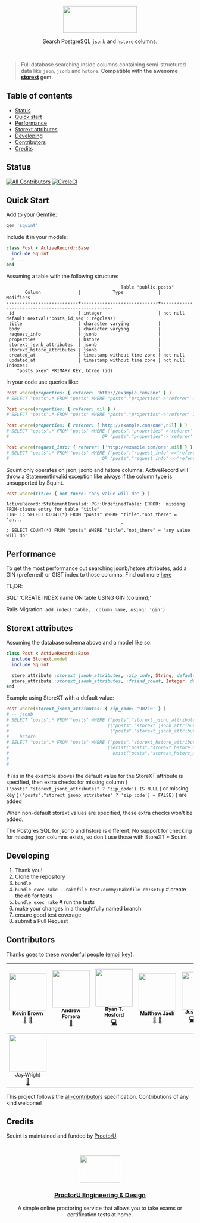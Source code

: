 <p align="center">
  <a href="https://twitter.com/ProctorUEng">
    <img src="https://s3-us-west-2.amazonaws.com/dev-team-resources/squint-wordmark.svg" width=198 height=72>
  </a>

  <p align="center">
    Search PostgreSQL <code>jsonb</code> and <code>hstore</code> columns.
  </p>
</p>

<br>

> Full database searching inside columns containing semi-structured data like `json`,
`jsonb` and `hstore`. <strong>Compatible with the awesome
<a href="https://github.com/G5/storext">storext</a> gem</strong>.

## Table of contents

- [Status](#status)
- [Quick start](#quick-start)
- [Performance](#performance)
- [Storext attributes](#storext-attributes)
- [Developing](#developing)
- [Contributors](#contributors)
- [Credits](#credits)

## Status
[![All Contributors](https://img.shields.io/badge/all_contributors-8-orange.svg?style=flat-square)](#contributors)
[![CircleCI](https://circleci.com/gh/ProctorU/squint.svg?style=svg)](https://circleci.com/gh/ProctorU/squint)

## Quick Start

Add to your Gemfile:

```ruby
gem 'squint'
```

Include it in your models:

```ruby
class Post < ActiveRecord::Base
  include Squint
  # ...
end
```

Assuming a table with the following structure:
```
                                           Table "public.posts"
       Column              |            Type             |                     Modifiers
---------------------------+-----------------------------+----------------------------------------------------
 id                        | integer                     | not null default nextval('posts_id_seq'::regclass)
 title                     | character varying           |
 body                      | character varying           |
 request_info              | jsonb                       |
 properties                | hstore                      |
 storext_jsonb_attributes  | jsonb                       |
 storext_hstore_attributes | jsonb                       |
 created_at                | timestamp without time zone | not null
 updated_at                | timestamp without time zone | not null
Indexes:
    "posts_pkey" PRIMARY KEY, btree (id)
```

In your code use queries like:
```ruby
Post.where(properties: { referer: 'http://example.com/one' } )
# SELECT "posts".* FROM "posts" WHERE "posts"."properties"->'referer' = 'http://example.com/one'

Post.where(properties: { referer: nil } )
# SELECT "posts".* FROM "posts" WHERE "posts"."properties"->'referer' IS NULL

Post.where(properties: { referer: ['http://example.com/one',nil] } )
# SELECT "posts".* FROM "posts" WHERE ("posts"."properties"->'referer' = 'http://example.com/one'
#                                   OR "posts"."properties"->'referer' IS NULL)

Post.where(request_info: { referer: ['http://example.com/one',nil] } )
# SELECT "posts".* FROM "posts" WHERE ("posts"."request_info"->>'referer' = 'http://example.com/one'
#                                   OR "posts"."request_info"->>'referer' IS NULL)
```

Squint only operates on json, jsonb and hstore columns.   ActiveRecord
will throw a StatementInvalid exception like always if the column type is unsupported by
Squint.

```ruby
Post.where(title: { not_there: "any value will do" } )
```

```
ActiveRecord::StatementInvalid: PG::UndefinedTable: ERROR:  missing FROM-clause entry for table "title"
LINE 1: SELECT COUNT(*) FROM "posts" WHERE "title"."not_there" = 'an...
                                           ^
: SELECT COUNT(*) FROM "posts" WHERE "title"."not_there" = 'any value will do'
```

## Performance
To get the most performance out searching jsonb/hstore attributes, add a GIN (preferred) or
GIST index to those columns.   Find out more
[here](https://www.postgresql.org/docs/9.5/static/textsearch-indexes.html)

TL;DR:

SQL: 'CREATE INDEX name ON table USING GIN (column);'

Rails Migration: `add_index(:table, :column_name, using: 'gin')`


## Storext attributes
Assuming the database schema above and a model like so:
```ruby
class Post < ActiveRecord::Base
  include Storext.model
  include Squint

  store_attribute :storext_jsonb_attributes, :zip_code, String, default: '90210'
  store_attribute :storext_jsonb_attributes, :friend_count, Integer, default: 0
end
```

Example using StoreXT with a default value:
```ruby
Post.where(storext_jsonb_attributes: { zip_code: '90210' } )
# -- jsonb
# SELECT "posts".* FROM "posts" WHERE ("posts"."storext_jsonb_attributes"->>'zip_code' = '90210' OR
#                                     (("posts"."storext_jsonb_attributes" ? 'zip_code') IS NULL OR
#                                      ("posts"."storext_jsonb_attributes" ? 'zip_code') = FALSE))
# -- hstore
# SELECT "posts".* FROM "posts" WHERE ("posts"."storext_hstore_attributes"->'zip_code' = '90210' OR
#                                     ((exist("posts"."storext_hstore_attributes", 'zip_code') = FALSE) OR
#                                       exist("posts"."storext_hstore_attributes", 'zip_code') IS NULL))
#
#
```
If (as in the example above) the default value for the StoreXT attribute is specified, then extra
checks for missing column ( `("posts"."storext_jsonb_attributes" ? 'zip_code') IS NULL` ) or
missing key ( `("posts"."storext_jsonb_attributes" ? 'zip_code') = FALSE)` ) are added

When non-default storext values are specified, these extra checks won't be added.

The Postgres SQL for jsonb and hstore is different.   No support for checking for missing `json`
columns exists, so don't use those with StoreXT + Squint

## Developing

1. Thank you!
1. Clone the repository
1. `bundle`
1. `bundle exec rake --rakefile test/dummy/Rakefile db:setup` # create the db for tests
1. `bundle exec rake`   # run the tests
1. make your changes in a thoughtfully named branch
1. ensure good test coverage
1. submit a Pull Request

## Contributors

Thanks goes to these wonderful people ([emoji key](https://github.com/kentcdodds/all-contributors#emoji-key)):

<!-- ALL-CONTRIBUTORS-LIST:START - Do not remove or modify this section -->
| [<img src="https://avatars2.githubusercontent.com/u/864581?v=3" width="100px;"/><br /><sub>Kevin Brown</sub>](https://github.com/chevinbrown)<br />[🎨](#design-chevinbrown "Design") [👀](#review-chevinbrown "Reviewed Pull Requests") | [<img src="https://avatars2.githubusercontent.com/u/1741179?v=3" width="100px;"/><br /><sub>Andrew Fomera</sub>](http://andrewfomera.com)<br />[👀](#review-king601 "Reviewed Pull Requests") | [<img src="https://avatars2.githubusercontent.com/u/708692?v=3" width="100px;"/><br /><sub>Ryan T. Hosford</sub>](https://github.com/rthbound)<br />[💻](https://github.com/ProctorU/squint/commits?author=rthbound "Code") | [<img src="https://avatars2.githubusercontent.com/u/1785682?v=3" width="100px;"/><br /><sub>Matthew Jaeh</sub>](https://github.com/Jaehdawg)<br />[🎨](#design-Jaehdawg "Design") [👀](#review-Jaehdawg "Reviewed Pull Requests") | [<img src="https://avatars0.githubusercontent.com/u/3933204?v=3" width="100px;"/><br /><sub>Justin Licata</sub>](https://twitter.com/justinlicata)<br />[💻](https://github.com/ProctorU/squint/commits?author=licatajustin "Code") [🎨](#design-licatajustin "Design") [📖](https://github.com/ProctorU/squint/commits?author=licatajustin "Documentation") [👀](#review-licatajustin "Reviewed Pull Requests") | [<img src="https://avatars3.githubusercontent.com/u/24704300?v=4" width="100px;"/><br /><sub>Kyle Miracle</sub>](https://github.com/kmiracle86)<br />[🐛](https://github.com/ProctorU/squint/issues?q=author%3Akmiracle86 "Bug reports") [👀](#review-kmiracle86 "Reviewed Pull Requests") | [<img src="https://avatars2.githubusercontent.com/u/97011?v=3" width="100px;"/><br /><sub>David H. Wilkins</sub>](http://conecuh.com)<br />[💬](#question-dwilkins "Answering Questions") [🐛](https://github.com/ProctorU/squint/issues?q=author%3Adwilkins "Bug reports") [💻](https://github.com/ProctorU/squint/commits?author=dwilkins "Code") [🎨](#design-dwilkins "Design") [📖](https://github.com/ProctorU/squint/commits?author=dwilkins "Documentation") [💡](#example-dwilkins "Examples") [👀](#review-dwilkins "Reviewed Pull Requests") [⚠️](https://github.com/ProctorU/squint/commits?author=dwilkins "Tests") |
| :---: | :---: | :---: | :---: | :---: | :---: | :---: |
| [<img src="https://avatars3.githubusercontent.com/u/19173815?v=3" width="100px;"/><br /><sub>Jay Wright</sub>](https://github.com/TheJayWright)<br />[👀](#review-TheJayWright "Reviewed Pull Requests") |
<!-- ALL-CONTRIBUTORS-LIST:END -->

This project follows the [all-contributors](https://github.com/kentcdodds/all-contributors) specification. Contributions of any kind welcome!

## Credits

Squint is maintained and funded by [ProctorU](https://twitter.com/ProctorUEng).

<br>

<p align="center">
  <a href="https://twitter.com/ProctorUEng">
    <img src="https://s3-us-west-2.amazonaws.com/dev-team-resources/procki-eyes.svg" width=108 height=72>
  </a>

  <h3 align="center">
    <a href="https://twitter.com/ProctorUEng">ProctorU Engineering & Design</a>
  </h3>

  <p align="center">
    A simple online proctoring service that allows you to take exams or certification tests at home.
  </p>
</p>
